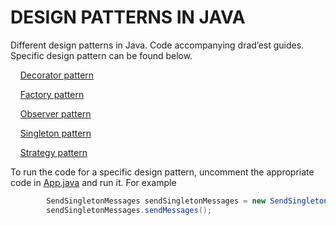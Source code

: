 # DESIGN PATTERNS IN JAVA

Different design patterns in Java. Code accompanying drad’est guides. Specific design pattern can be found below.

&nbsp;&nbsp;&nbsp;&nbsp;[Decorator pattern](###https://github.com/dRadest/designpatterns/tree/master/src/main/java/com/dradest/designpatterns/decoratorpattern)

&nbsp;&nbsp;&nbsp;&nbsp;[Factory pattern](###https://github.com/dRadest/designpatterns/tree/master/src/main/java/com/dradest/designpatterns/factorypattern)

&nbsp;&nbsp;&nbsp;&nbsp;[Observer pattern](###https://github.com/dRadest/designpatterns/tree/master/src/main/java/com/dradest/designpatterns/observerpattern)

&nbsp;&nbsp;&nbsp;&nbsp;[Singleton pattern](###https://github.com/dRadest/designpatterns/tree/master/src/main/java/com/dradest/designpatterns/singletonpattern)

&nbsp;&nbsp;&nbsp;&nbsp;[Strategy pattern](###https://github.com/dRadest/designpatterns/tree/master/src/main/java/com/dradest/designpatterns/strategy)

To run the code for a specific design pattern, uncomment the appropriate code in [App.java](https://github.com/dRadest/designpatterns/blob/master/src/main/java/com/dradest/designpatterns/App.java) and run it. For example

```java
        SendSingletonMessages sendSingletonMessages = new SendSingletonMessages();
        sendSingletonMessages.sendMessages();
```

